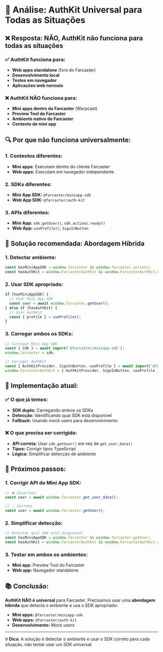 # 🤔 Análise: AuthKit Universal para Todas as Situações

## ❌ **Resposta: NÃO, AuthKit não funciona para todas as situações**

### **✅ AuthKit funciona para:**
- **Web apps standalone** (fora do Farcaster)
- **Desenvolvimento local**
- **Testes em navegador**
- **Aplicações web normais**

### **❌ AuthKit NÃO funciona para:**
- **Mini apps dentro do Farcaster** (Warpcast)
- **Preview Tool do Farcaster**
- **Ambiente nativo do Farcaster**
- **Contexto de mini app**

## 🔍 **Por que não funciona universalmente:**

### **1. Contextos diferentes:**
- **Mini apps:** Executam dentro do cliente Farcaster
- **Web apps:** Executam em navegador independente

### **2. SDKs diferentes:**
- **Mini App SDK:** `@farcaster/miniapp-sdk`
- **Web App SDK:** `@farcaster/auth-kit`

### **3. APIs diferentes:**
- **Mini App:** `sdk.getUser()`, `sdk.actions.ready()`
- **Web App:** `useProfile()`, `SignInButton`

## 🔧 **Solução recomendada: Abordagem Híbrida**

### **1. Detectar ambiente:**
```javascript
const hasMiniAppSDK = window.farcaster && window.farcaster.actions;
const hasAuthKit = window.FarcasterAuthKit && window.FarcasterAuthKit.AuthKitProvider;
```

### **2. Usar SDK apropriado:**
```javascript
if (hasMiniAppSDK) {
  // Usar Mini App SDK
  const user = await window.farcaster.getUser();
} else if (hasAuthKit) {
  // Usar AuthKit
  const { profile } = useProfile();
}
```

### **3. Carregar ambos os SDKs:**
```javascript
// Carregar Mini App SDK
const { sdk } = await import('@farcaster/miniapp-sdk');
window.farcaster = sdk;

// Carregar AuthKit
const { AuthKitProvider, SignInButton, useProfile } = await import('@farcaster/auth-kit');
window.FarcasterAuthKit = { AuthKitProvider, SignInButton, useProfile };
```

## 🎯 **Implementação atual:**

### **✅ O que já temos:**
- **SDK duplo:** Carregando ambos os SDKs
- **Detecção:** Identificando qual SDK está disponível
- **Fallback:** Usando mock users para desenvolvimento

### **❌ O que precisa ser corrigido:**
- **API correta:** Usar `sdk.getUser()` em vez de `get_user_data()`
- **Tipos:** Corrigir tipos TypeScript
- **Lógica:** Simplificar detecção de ambiente

## 🚀 **Próximos passos:**

### **1. Corrigir API do Mini App SDK:**
```javascript
// ❌ Incorreto
const user = await window.farcaster.get_user_data();

// ✅ Correto
const user = await window.farcaster.getUser();
```

### **2. Simplificar detecção:**
```javascript
// Detectar qual SDK está disponível
const hasMiniAppSDK = window.farcaster && window.farcaster.getUser;
const hasAuthKit = window.FarcasterAuthKit && window.FarcasterAuthKit.useProfile;
```

### **3. Testar em ambos os ambientes:**
- **Mini app:** Preview Tool do Farcaster
- **Web app:** Navegador standalone

## 📚 **Conclusão:**

**AuthKit NÃO é universal** para Farcaster. Precisamos usar uma **abordagem híbrida** que detecta o ambiente e usa o SDK apropriado:

- **Mini apps:** `@farcaster/miniapp-sdk`
- **Web apps:** `@farcaster/auth-kit`
- **Desenvolvimento:** Mock users

---

**💡 Dica**: A solução é detectar o ambiente e usar o SDK correto para cada situação, não tentar usar um SDK universal.
